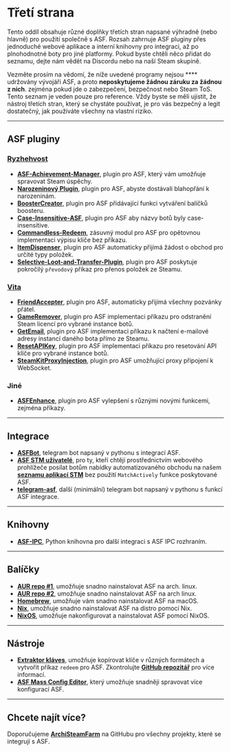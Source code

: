# Třetí strana

Tento oddíl obsahuje různé doplňky třetích stran napsané výhradně (nebo hlavně) pro použití společně s ASF. Rozsah zahrnuje ASF pluginy přes jednoduché webové aplikace a interní knihovny pro integraci, až po plnohodnotné boty pro jiné platformy. Pokud byste chtěli něco přidat do seznamu, dejte nám vědět na Discordu nebo na naší Steam skupině.

Vezměte prosím na vědomí, že níže uvedené programy nejsou **** udržovány vývojáři ASF, a proto **neposkytujeme žádnou záruku za žádnou z nich**. zejména pokud jde o zabezpečení, bezpečnost nebo Steam ToS. Tento seznam je veden pouze pro reference. Vždy byste se měli ujistit, že nástroj třetích stran, který se chystáte používat, je pro vás bezpečný a legit dostatečný, jak používáte všechny na vlastní riziko.

---

## ASF pluginy

### **[Ryzhehvost](https://github.com/Ryzhehvost)**

- **[ASF-Achievement-Manager](https://github.com/Ryzhehvost/ASF-Achievement-Manager)**, plugin pro ASF, který vám umožňuje spravovat Steam úspěchy.
- **[Narozeninový Plugin](https://github.com/Ryzhehvost/BirthdayPlugin)**, plugin pro ASF, abyste dostávali blahopřání k narozeninám.
- **[BoosterCreator](https://github.com/Ryzhehvost/BoosterCreator)**, plugin pro ASF přidávající funkci vytváření balíčků boosteru.
- **[Case-Insensitive-ASF](https://github.com/Ryzhehvost/Case-Insensitive-ASF)**, plugin pro ASF aby názvy botů byly case-insensitive.
- **[Commandless-Redeem](https://github.com/Ryzhehvost/Commandless-Redeem)**, zásuvný modul pro ASF pro opětovnou implementaci výpisu klíče bez příkazu.
- **[ItemDispenser](https://github.com/Ryzhehvost/ItemDispenser)**, plugin pro ASF automaticky přijímá žádost o obchod pro určité typy položek.
- **[Selective-Loot-and-Transfer-Plugin](https://github.com/Ryzhehvost/Selective-Loot-and-Transfer-Plugin)**, plugin pro ASF poskytuje pokročilý `převodový` příkaz pro přenos položek ze Steamu.

### **[Vita](https://github.com/ezhevita)**

- **[FriendAccepter](https://github.com/ezhevita/FriendAccepter)**, plugin pro ASF, automaticky přijímá všechny pozvánky přátel.
- **[GameRemover](https://github.com/ezhevita/GameRemover)**, plugin pro ASF implementaci příkazu pro odstranění Steam licencí pro vybrané instance botů.
- **[GetEmail](https://github.com/ezhevita/GetEmail)**, plugin pro ASF implementaci příkazu k načtení e-mailové adresy instancí daného bota přímo ze Steamu.
- **[ResetAPIKey](https://github.com/ezhevita/ResetAPIKey)**, plugin pro ASF implementaci příkazu pro resetování API klíče pro vybrané instance botů.
- **[SteamKitProxyInjection](https://github.com/ezhevita/SteamKitProxyInjection)**, plugin pro ASF umožňující proxy připojení k WebSocket.

### Jiné

- **[ASFEnhance](https://github.com/chr233/ASFEnhance)**, plugin pro ASF vylepšení s různými novými funkcemi, zejména příkazy.

---

## Integrace

- **[ASFBot](https://github.com/dmcallejo/ASFBot)**, telegram bot napsaný v pythonu s integrací ASF.
- **[ASF STM uživatelé](https://greasyfork.org/en/scripts/404754-asf-stm)**, pro ty, kteří chtějí prostřednictvím webového prohlížeče posílat botům nabídky automatizovaného obchodu na našem **[seznamu aplikací STM](https://github.com/JustArchiNET/ArchiSteamFarm/wiki/ItemsMatcherPlugin#publiclisting)** bez použití `MatchActively` funkce poskytované ASF.
- **[telegram-asf](https://github.com/deluxghost/telegram-asf)**, další (minimální) telegram bot napsaný v pythonu s funkcí ASF integrace.

---

## Knihovny

- **[ASF-IPC](https://github.com/deluxghost/ASF_IPC)**, Python knihovna pro další integraci s ASF IPC rozhraním.

---

## Balíčky

- **[AUR repo #1](https://aur.archlinux.org/packages/asf)**, umožňuje snadno nainstalovat ASF na arch. linux.
- **[AUR repo #2](https://aur.archlinux.org/packages/archisteamfarm-bin)**, umožňuje snadno nainstalovat ASF na arch linux.
- **[Homebrew](https://formulae.brew.sh/formula/archi-steam-farm)**, umožňuje vám snadno nainstalovat ASF na macOS.
- **[Nix](https://search.nixos.org/packages?channel=unstable&show=ArchiSteamFarm&from=0&size=50&sort=relevance&type=packages&query=ArchiSteamFarm)**, umožňuje snadno nainstalovat ASF na distro pomocí Nix.
- **[NixOS](https://search.nixos.org/options?channel=unstable&from=0&size=50&sort=relevance&type=packages&query=ArchiSteamFarm)**, umožňuje nakonfigurovat a nainstalovat ASF pomocí NixOS.

---

## Nástroje

- **[Extraktor kláves](https://ske.xpixv.com)**, umožňuje kopírovat klíče v různých formátech a vytvořit příkaz `redeem` pro ASF. Zkontrolujte **[GitHub repozitář](https://github.com/PixvIO/SKE)** pro více informací.
- **[ASF Mass Config Editor](https://github.com/genesix-eu/ASF_MCE)**, který umožňuje snadněji spravovat více konfigurací ASF.

---

## Chcete najít více?

Doporučujeme **[ArchiSteamFarm](https://github.com/topics/archisteamfarm)** na GitHubu pro všechny projekty, které se integrují s ASF.